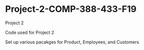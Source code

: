 # Project-2-COMP-388-433-F19
Project 2 

Code used for Project 2

Set up various pacakges for Product, Employees, and Customers

